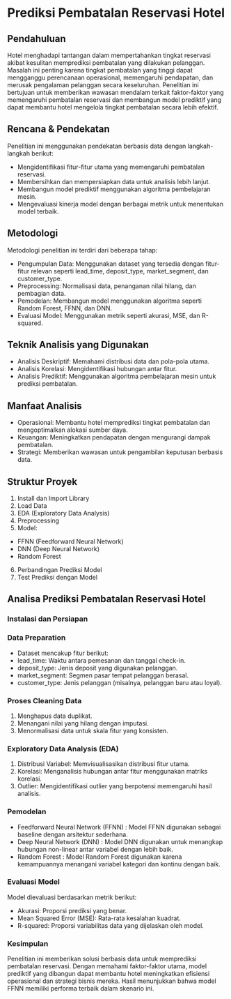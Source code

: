 # Prediksi Pembatalan Reservasi Hotel

## Pendahuluan
Hotel menghadapi tantangan dalam mempertahankan tingkat reservasi akibat kesulitan memprediksi pembatalan yang dilakukan pelanggan. Masalah ini penting karena tingkat pembatalan yang tinggi dapat mengganggu perencanaan operasional, memengaruhi pendapatan, dan merusak pengalaman pelanggan secara keseluruhan. Penelitian ini bertujuan untuk memberikan wawasan mendalam terkait faktor-faktor yang memengaruhi pembatalan reservasi dan membangun model prediktif yang dapat membantu hotel mengelola tingkat pembatalan secara lebih efektif.

## Rencana & Pendekatan
Penelitian ini menggunakan pendekatan berbasis data dengan langkah-langkah berikut:
- Mengidentifikasi fitur-fitur utama yang memengaruhi pembatalan reservasi.	
- Membersihkan dan mempersiapkan data untuk analisis lebih lanjut.
- Membangun model prediktif menggunakan algoritma pembelajaran mesin.
- Mengevaluasi kinerja model dengan berbagai metrik untuk menentukan model terbaik.

## Metodologi
Metodologi penelitian ini terdiri dari beberapa tahap:
- Pengumpulan Data: Menggunakan dataset yang tersedia dengan fitur-fitur relevan seperti lead_time, deposit_type, market_segment, dan customer_type.	
- Preprocessing: Normalisasi data, penanganan nilai hilang, dan pembagian data.
- Pemodelan: Membangun model menggunakan algoritma seperti Random Forest, FFNN, dan DNN.
- Evaluasi Model: Menggunakan metrik seperti akurasi, MSE, dan R-squared.

## Teknik Analisis yang Digunakan
- Analisis Deskriptif: Memahami distribusi data dan pola-pola utama.
- Analisis Korelasi: Mengidentifikasi hubungan antar fitur.
- Analisis Prediktif: Menggunakan algoritma pembelajaran mesin untuk prediksi pembatalan.

## Manfaat Analisis
- Operasional: Membantu hotel memprediksi tingkat pembatalan dan mengoptimalkan alokasi sumber daya.
- Keuangan: Meningkatkan pendapatan dengan mengurangi dampak pembatalan.
- Strategi: Memberikan wawasan untuk pengambilan keputusan berbasis data.

## Struktur Proyek
1. Install dan Import Library
2. Load Data
3. EDA (Exploratory Data Analysis)
4. Preprocessing
5. Model:
- FFNN (Feedforward Neural Network)
- DNN (Deep Neural Network)
- Random Forest
6. Perbandingan Prediksi Model
7. Test Prediksi dengan Model

## Analisa Prediksi Pembatalan Reservasi Hotel
### Instalasi dan Persiapan
### Data Preparation
- Dataset mencakup fitur berikut:
- lead_time: Waktu antara pemesanan dan tanggal check-in.
- deposit_type: Jenis deposit yang digunakan pelanggan.
- market_segment: Segmen pasar tempat pelanggan berasal.
- customer_type: Jenis pelanggan (misalnya, pelanggan baru atau loyal).

### Proses Cleaning Data
1. Menghapus data duplikat.
2. Menangani nilai yang hilang dengan imputasi.
3. Menormalisasi data untuk skala fitur yang konsisten.

### Exploratory Data Analysis (EDA)
1. Distribusi Variabel: Memvisualisasikan distribusi fitur utama.
2. Korelasi: Menganalisis hubungan antar fitur menggunakan matriks korelasi.
3. Outlier: Mengidentifikasi outlier yang berpotensi memengaruhi hasil analisis.

### Pemodelan
- Feedforward Neural Network (FFNN) : Model FFNN digunakan sebagai baseline dengan arsitektur sederhana.
- Deep Neural Network (DNN) : Model DNN digunakan untuk menangkap hubungan non-linear antar variabel dengan lebih baik.
- Random Forest : Model Random Forest digunakan karena kemampuannya menangani variabel kategori dan kontinu dengan baik.

### Evaluasi Model
Model dievaluasi berdasarkan metrik berikut:
- Akurasi: Proporsi prediksi yang benar.
- Mean Squared Error (MSE): Rata-rata kesalahan kuadrat.
- R-squared: Proporsi variabilitas data yang dijelaskan oleh model.

### Kesimpulan
Penelitian ini memberikan solusi berbasis data untuk memprediksi pembatalan reservasi. Dengan memahami faktor-faktor utama, model prediktif yang dibangun dapat membantu hotel meningkatkan efisiensi operasional dan strategi bisnis mereka. Hasil menunjukkan bahwa model FFNN memiliki performa terbaik dalam skenario ini.
